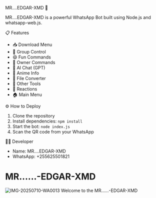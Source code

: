 MR....EDGAR-XMD 🤖

MR....EDGAR-XMD is a powerful WhatsApp Bot built using Node.js and whatsapp-web.js.

📋 Features

- 📥 Download Menu
- 👥 Group Control
- 😄 Fun Commands
- 👑 Owner Commands
- 🤖 AI Chat (GPT)
- 🎎 Anime Info
- 🔄 File Converter
- 📌 Other Tools
- 💞 Reactions
- 🏠 Main Menu

⚙️ How to Deploy

1. Clone the repository
2. Install dependencies: `npm install`
3. Start the bot: `node index.js`
4. Scan the QR code from your WhatsApp

🧑‍💻 Developer

- Name: MR....EDGAR-XMD
- WhatsApp: +255625501821
 # MR......-EDGAR-XMD

![IMG-20250710-WA0013](https://github.com/user-attachments/assets/21cbd2fe-0e83-43e3-8cca-bc5bcf98fc21)
Welcome to the MR......-EDGAR-XMD 
